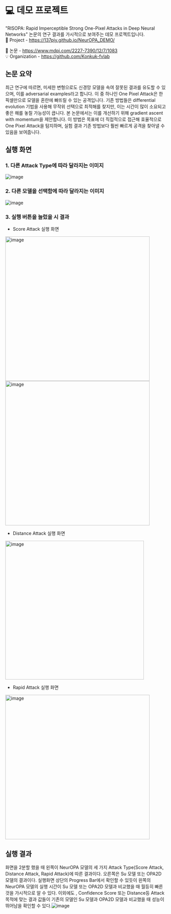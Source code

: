 # 💻 데모 프로젝트
"RISOPA: Rapid Imperceptible Strong One-Pixel Attacks in Deep Neural Networks" 
논문의 연구 결과를 가시적으로 보여주는 데모 프로젝트입니다.  
📎 Project - https://137pjy.github.io/NeurOPA_DEMO/  



📜 논문 - https://www.mdpi.com/2227-7390/12/7/1083  
💡 Organization - https://github.com/Konkuk-fvlab


## 논문 요약
최근 연구에 따르면, 미세한 변형으로도 신경망 모델을 속여 잘못된 결과를 유도할 수 있으며, 이를 adversarial examples라고 합니다. 이 중 하나인 One Pixel Attack은 한 픽셀만으로 모델을 혼란에 빠뜨릴 수 있는 공격입니다. 기존 방법들은 differential evolution 기법을 사용해 무작위 선택으로 최적해를 찾지만, 이는 시간이 많이 소요되고 좋은 해를 놓칠 가능성이 큽니다. 본 논문에서는 이를 개선하기 위해 gradient ascent with momentum을 제안합니다. 이 방법은 목표에 더 직접적으로 접근해 효율적으로 One Pixel Attack을 탐지하며, 실험 결과 기존 방법보다 훨씬 빠르게 공격을 찾아낼 수 있음을 보여줍니다.


## 실행 화면 
### 1. 다른 Attack Type에 따라 달라지는 이미지
  ![image](https://github.com/user-attachments/assets/ea38d726-a9e3-4f4c-948a-99171cad54de)
### 2. 다른 모델을 선택함에 따라 달라지는 이미지
  ![image](https://github.com/user-attachments/assets/bb752ddf-8ad6-4668-b1ba-dd133df4caa9)
### 3. 실행 버튼을 눌렀을 시 결과
- Score Attack 실행 화면
 <img width="452" alt="image" src="https://github.com/user-attachments/assets/afe5efa7-ad92-44c8-866f-58135704319b">
 <img width="452" alt="image" src="https://github.com/user-attachments/assets/c9c2da4b-95af-4429-b6ad-0a9e00f2431b">
 
-	Distance Attack 실행 화면
  <img width="434" alt="image" src="https://github.com/user-attachments/assets/c47ee710-0518-44fc-8168-8eec3fa7a7fd">
 
-	Rapid Attack 실행 화면
 <img width="452" alt="image" src="https://github.com/user-attachments/assets/28b82068-120c-4064-95fa-b5687ebb1028">

## 실행 결과
화면을 2분할 했을 때 왼쪽이 NeurOPA 모델의 세 가지 Attack Type(Score Attack, Distance Attack, Rapid Attack)에 따른 결과이다. 오른쪽은 Su 모델 또는 OPA2D 모델의 결과이다. 실행화면 상단의 Progress Bar에서 확인할 수 있듯이 왼쪽의 NeurOPA 모델의 실행 시간이 Su 모델 또는 OPA2D 모델과 비교했을 때 월등히 빠른 것을 가시적으로 알 수 있다. 이외에도 , Confidence Score 또는 Distance등 Attack 목적에 맞는 결과 값들이 기존의 모델인 Su 모델과 OPA2D 모델과 비교했을 때 성능이 뛰어남을 확인할 수 있다.![image](https://github.com/user-attachments/assets/569921c0-116d-4b1d-af4e-e39267b691d2)

